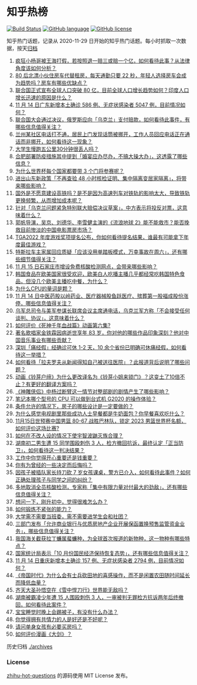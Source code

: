# 知乎热榜
[![Build Status](https://github.com/ToWeLong/zhihu-hot-questions/workflows/CI/badge.svg)](https://github.com/ToWeLong/zhihu-hot-questions/actions)
[![GitHub language](https://img.shields.io/badge/language-golang-orange.svg)](https://golang.org/)
[![GitHub license](https://img.shields.io/github/license/ToWeLong/zhihu-hot-questions)](https://github.com/ToWeLong/zhihu-hot-questions/blob/main/LICENSE)

知乎热门话题，记录从 2020-11-29 日开始的知乎热门话题。每小时抓取一次数据，按天[归档](./archives)

<!-- BEGIN -->

1. [疯狂小杨哥被王海打假，若按照退一赔三或赔一个亿，如何看待此事？从法律角度该如何分析？](https://www.zhihu.com/question/566640840)
1. [80 后北漂小伙住房车代替租房，每天通勤只要 22 秒，年轻人选择房车会成为趋势吗？房车有哪些优缺点？](https://www.zhihu.com/question/562849785)
1. [联合国正式宣布全球人口突破 80 亿，目前全球人口增长趋势如何？印度人口增长迅速的原因是什么？](https://www.zhihu.com/question/566597469)
1. [11 月 14 日广东新增本土确诊 586 例、无症状感染者 5047 例，目前情况如何？](https://www.zhihu.com/question/566781009)
1. [联合国大会通过决议，俄罗斯应向「乌克兰」支付赔款，如何看待此事件，有哪些信息值得关注？](https://www.zhihu.com/question/566789105)
1. [兰州某社区电话打不通，居民上门发现话筒被挪开，工作人员回应电话正在通话而非挪开，如何看待这一现象？](https://www.zhihu.com/question/566792076)
1. [大学生慢跑五公里30分钟很丢人吗？](https://www.zhihu.com/question/558123200)
1. [合肥部署防疫措施其中提到「婚宴应办尽办，不搞大操大办」，这透露了哪些信息？](https://www.zhihu.com/question/566787898)
1. [为什么世界杯每个国家都要带 3 个门将参赛呢？](https://www.zhihu.com/question/565778066)
1. [进出山东新政策「不再查验 48 小时核检证明、集中隔离变居家隔离」，将带来哪些影响？](https://www.zhihu.com/question/566811217)
1. [国外是不愿意建设高铁吗？是不是因为高速列车对铁轨的影响太大，导致铁轨更换频繁，从而增加成本呢？](https://www.zhihu.com/question/565967442)
1. [针对「乌克兰问题紧急特别联大赔偿决议草案」，中方表示将投反对票，这意味着什么？](https://www.zhihu.com/question/566801906)
1. [郭帆导演，吴京、刘德华、李雪健主演的《流浪地球 2》能不能救市？能否挽救目前惨淡的中国电影票房市场？](https://www.zhihu.com/question/560512892)
1. [TGA2022 年度游戏奖项提名公布，你如何看待提名结果，谁最有可能拿下年度最佳游戏？](https://www.zhihu.com/question/566726066)
1. [特斯拉车主家属回应质疑「应该没用单踏板模式，万幸事故在周六」，还有哪些细节值得关注？](https://www.zhihu.com/question/566780591)
1. [11 月 15 日石家庄市增设免费核酸检测网点，会带来哪些影响？](https://www.zhihu.com/question/566790469)
1. [韩国食品在欧美国家很受欢迎，欧美白人吃播主播几乎都经常吃韩国特色食品，但没几个欧美主播吃中餐，为什么？](https://www.zhihu.com/question/553110712)
1. [为什么CPU的量词是颗？](https://www.zhihu.com/question/565600027)
1. [11 月 14 日中医药股以岭药业、医疗器械股鱼跃医疗、殡葬第一股福成股份涨停，哪些信息值得关注？](https://www.zhihu.com/question/566793099)
1. [乌军总司令与美军参谋长联席会议主席通电话，乌克兰军方称「不会接受任何谈判、协议」，这意味着什么？](https://www.zhihu.com/question/566784734)
1. [如何评价《死神千年血战篇》动画第六集?](https://www.zhihu.com/question/566701313)
1. [著名歌唱家金铁霖因病逝世享年 83 岁，你对他的哪些作品印象深刻？他对中国音乐事业有哪些贡献？](https://www.zhihu.com/question/566821243)
1. [深圳「痛经假」经确诊可休 1-2 天，10 余个省份已明确可休痛经假，如何看待这一举措？](https://www.zhihu.com/question/566643312)
1. [如何看待「拉夫罗夫从新闻得知自己被送往医院」？此报道背后说明了哪些问题？](https://www.zhihu.com/question/566810167)
1. [动画《铃芽户缔》为什么更改译名为《铃芽小姐来锁门》？这变土了10倍不止？有更好的翻译方案吗？](https://www.zhihu.com/question/566081774)
1. [《神雕侠侣》中杨过断臂这一情节对整部剧的剧情产生了哪些影响？](https://www.zhihu.com/question/558599188)
1. [笔记本哪个型号的 CPU 可以做到台式机 G2020 的操作体验？](https://www.zhihu.com/question/566506495)
1. [条件允许的情况下，房子的哪些设计是一定要做的？](https://www.zhihu.com/question/566078452)
1. [为什么感觉电视剧里那些成功人士早餐都是牛奶面包？你早餐喜欢吃什么？](https://www.zhihu.com/question/561866769)
1. [11月15日世预赛中国男篮 80-67 战胜巴林队，锁定 2023 男篮世界杯名额，如何评价这场比赛?](https://www.zhihu.com/question/566723011)
1. [如何在不改人设的情况下使宇智波鼬灭族合理？](https://www.zhihu.com/question/549357655)
1. [湖南初二男生遭 15 同学围殴刺伤 3 人，检方撤回抗诉，最终认定「正当防卫」，如何看待这一判决结果？](https://www.zhihu.com/question/566643090)
1. [工作中你觉得开心重要还是钱重要？](https://www.zhihu.com/question/563325844)
1. [你有为曾经的一些决定而后悔吗？](https://www.zhihu.com/question/566696096)
1. [因孩子被插队家长持刀砍 7 岁女孩课桌，警方已介入，如何看待此事件？如何正确处理孩子与同学之间的纠纷？](https://www.zhihu.com/question/566630033)
1. [多地取消全员核酸检测，专家称「集中有限力量对付最大的劲敌」，还有哪些信息值得关注？](https://www.zhihu.com/question/566781815)
1. [想问一下，刚升初中，觉得很难怎么办？](https://www.zhihu.com/question/566660735)
1. [如何锻炼不紧张的能力？](https://www.zhihu.com/question/318545387)
1. [大学需不需要当班委，需不需要进学生会和社团？](https://www.zhihu.com/question/554790726)
1. [三部门发布「允许商业银行与优质房地产企业开展保函置换预售监管资金业务」，哪些信息值得关注？](https://www.zhihu.com/question/566636954)
1. [我国海关截获拉丁蠊属蜚蠊种，为全球首次报道的新物种，这一物种有哪些特点？](https://www.zhihu.com/question/566780101)
1. [国家统计局表示「10 月份国民经济保持恢复态势」，还有哪些信息值得关注？](https://www.zhihu.com/question/566790759)
1. [11 月 14 日重庆新增本土确诊 157 例、无症状感染者 2794 例，目前情况如何？](https://www.zhihu.com/question/566779588)
1. [《帝国时代》为什么会有士兵砍田地的喜感操作，而不是闲置农田随时间延长而降低血量？](https://www.zhihu.com/question/566067267)
1. [齐天大圣孙悟空在《雪中悍刀行》世界能无敌吗？](https://www.zhihu.com/question/505828760)
1. [湖南被霸凌少年遭 15 人围殴刺伤 3 人，一审被判无罪检方抗诉两年后终撤回，如何看待此案件？](https://www.zhihu.com/question/566631038)
1. [宝宝睡觉时晚上会踢被子，有没有什么办法？](https://www.zhihu.com/question/563311360)
1. [你觉得拥有共情力的人是好还是不好呢？](https://www.zhihu.com/question/562013976)
1. [请问单身女孩有必要买房吗？](https://www.zhihu.com/question/566478182)
1. [如何评价漫画《大剑》？](https://www.zhihu.com/question/26165157)

<!-- END -->

历史归档 [./archives](./archives)


### License
[zhihu-hot-questions](https://github.com/towelong/zhihu-hot-questions) 的源码使用 MIT License 发布。